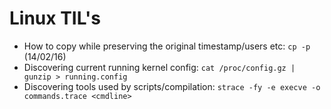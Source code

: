 # Linux TIL's

* How to copy while preserving the original timestamp/users etc:
  `cp -p` (14/02/16)
* Discovering current running kernel config:
  `cat /proc/config.gz | gunzip > running.config`
* Discovering tools used by scripts/compilation:
  `strace -fy -e execve -o commands.trace <cmdline>`
